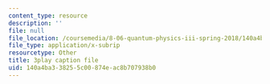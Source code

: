 ```yaml
---
content_type: resource
description: ''
file: null
file_location: /coursemedia/8-06-quantum-physics-iii-spring-2018/140a4ba338255c00874eac8b707938b0_fFSii5VxO4I.vtt
file_type: application/x-subrip
resourcetype: Other
title: 3play caption file
uid: 140a4ba3-3825-5c00-874e-ac8b707938b0
---
```

